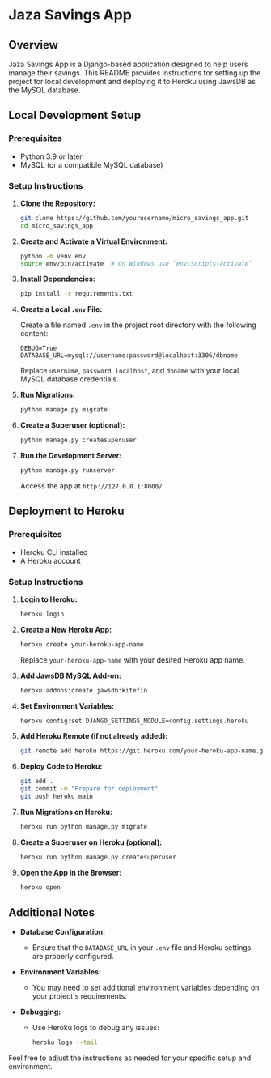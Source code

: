 # Jaza Savings App

## Overview

Jaza Savings App is a Django-based application designed to help users manage their savings. This README provides instructions for setting up the project for local development and deploying it to Heroku using JawsDB as the MySQL database.

## Local Development Setup

### Prerequisites

- Python 3.9 or later
- MySQL (or a compatible MySQL database)

### Setup Instructions

1. **Clone the Repository:**

    ```bash
    git clone https://github.com/yourusername/micro_savings_app.git
    cd micro_savings_app
    ```

2. **Create and Activate a Virtual Environment:**

    ```bash
    python -m venv env
    source env/bin/activate  # On Windows use `env\Scripts\activate`
    ```

3. **Install Dependencies:**

    ```bash
    pip install -r requirements.txt
    ```

4. **Create a Local `.env` File:**

    Create a file named `.env` in the project root directory with the following content:

    ```env
    DEBUG=True
    DATABASE_URL=mysql://username:password@localhost:3306/dbname
    ```

    Replace `username`, `password`, `localhost`, and `dbname` with your local MySQL database credentials.

5. **Run Migrations:**

    ```bash
    python manage.py migrate
    ```

6. **Create a Superuser (optional):**

    ```bash
    python manage.py createsuperuser
    ```

7. **Run the Development Server:**

    ```bash
    python manage.py runserver
    ```

    Access the app at `http://127.0.0.1:8000/`.

## Deployment to Heroku

### Prerequisites

- Heroku CLI installed
- A Heroku account

### Setup Instructions

1. **Login to Heroku:**

    ```bash
    heroku login
    ```

2. **Create a New Heroku App:**

    ```bash
    heroku create your-heroku-app-name
    ```

    Replace `your-heroku-app-name` with your desired Heroku app name.

3. **Add JawsDB MySQL Add-on:**

    ```bash
    heroku addons:create jawsdb:kitefin
    ```

4. **Set Environment Variables:**

    ```bash
    heroku config:set DJANGO_SETTINGS_MODULE=config.settings.heroku
    ```

5. **Add Heroku Remote (if not already added):**

    ```bash
    git remote add heroku https://git.heroku.com/your-heroku-app-name.git
    ```

6. **Deploy Code to Heroku:**

    ```bash
    git add .
    git commit -m "Prepare for deployment"
    git push heroku main
    ```

7. **Run Migrations on Heroku:**

    ```bash
    heroku run python manage.py migrate
    ```

8. **Create a Superuser on Heroku (optional):**

    ```bash
    heroku run python manage.py createsuperuser
    ```

9. **Open the App in the Browser:**

    ```bash
    heroku open
    ```

## Additional Notes

- **Database Configuration:**
  - Ensure that the `DATABASE_URL` in your `.env` file and Heroku settings are properly configured.

- **Environment Variables:**
  - You may need to set additional environment variables depending on your project's requirements.

- **Debugging:**
  - Use Heroku logs to debug any issues:
    ```bash
    heroku logs --tail
    ```

Feel free to adjust the instructions as needed for your specific setup and environment.
